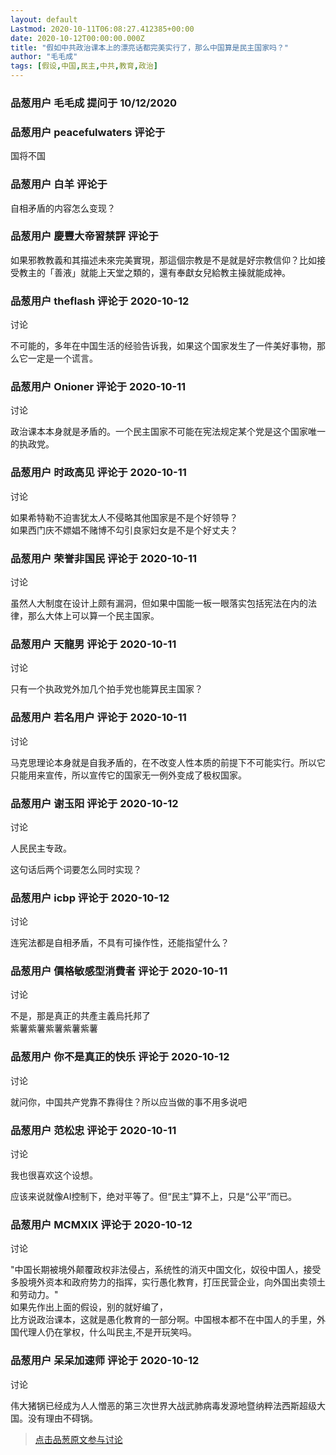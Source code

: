 ```yaml
---
layout: default
Lastmod: 2020-10-11T06:08:27.412385+00:00
date: 2020-10-12T00:00:00.000Z
title: "假如中共政治课本上的漂亮话都完美实行了，那么中国算是民主国家吗？"
author: "毛毛成"
tags: [假设,中国,民主,中共,教育,政治]
---
```



### 品葱用户 **毛毛成** 提问于 10/12/2020
    

    
                

### 品葱用户 **peacefulwaters** 评论于 
        
国将不国
        
                

### 品葱用户 **白羊** 评论于 
        
自相矛盾的内容怎么变现？
        
                

### 品葱用户 **慶豐大帝習禁評** 评论于 
        
如果邪教教義和其描述未來完美實現，那這個宗教是不是就是好宗教信仰？比如接受教主的「善液」就能上天堂之類的，還有奉獻女兒給教主操就能成神。
        
                

### 品葱用户 **theflash** 评论于 2020-10-12
讨论

        
不可能的，多年在中国生活的经验告诉我，如果这个国家发生了一件美好事物，那么它一定是一个谎言。
        
                

### 品葱用户 **Onioner** 评论于 2020-10-11
讨论

        
政治课本本身就是矛盾的。一个民主国家不可能在宪法规定某个党是这个国家唯一的执政党。
        
                

### 品葱用户 **时政高见** 评论于 2020-10-11
讨论

        
如果希特勒不迫害犹太人不侵略其他国家是不是个好领导？  
如果西门庆不嫖娼不赌博不勾引良家妇女是不是个好丈夫？
        
                

### 品葱用户 **荣誉非国民** 评论于 2020-10-11
 讨论

        
虽然人大制度在设计上颇有漏洞，但如果中国能一板一眼落实包括宪法在内的法律，那么大体上可以算一个民主国家。
        
                

### 品葱用户 **天龍男** 评论于 2020-10-11
讨论

        
只有一个执政党外加几个拍手党也能算民主国家？
        
                

### 品葱用户 **若名用户** 评论于 2020-10-11
讨论

        
马克思理论本身就是自我矛盾的，在不改变人性本质的前提下不可能实行。所以它只能用来宣传，所以宣传它的国家无一例外变成了极权国家。
        
                

### 品葱用户 **谢玉阳** 评论于 2020-10-12
讨论

        
人民民主专政。  
  
这句话后两个词要怎么同时实现？
        
                

### 品葱用户 **icbp** 评论于 2020-10-12
讨论

        
连宪法都是自相矛盾，不具有可操作性，还能指望什么？
        
                

### 品葱用户 **價格敏感型消費者** 评论于 2020-10-11
讨论

        
不是，那是真正的共產主義烏托邦了  
紫薯紫薯紫薯紫薯紫薯
        
                

### 品葱用户 **你不是真正的快乐** 评论于 2020-10-12
讨论

        
就问你，中国共产党靠不靠得住？所以应当做的事不用多说吧
        
                

### 品葱用户 **范松忠** 评论于 2020-10-11
讨论

        
我也很喜欢这个设想。  
  
应该来说就像AI控制下，绝对平等了。但“民主”算不上，只是“公平”而已。
        
                

### 品葱用户 **MCMXIX** 评论于 2020-10-12
讨论

        
"中国长期被境外颠覆政权非法侵占，系统性的消灭中国文化，奴役中国人，接受多股境外资本和政府势力的指挥，实行愚化教育，打压民营企业，向外国出卖领土和劳动力。"  
如果先作出上面的假设，别的就好编了，  
比方说政治课本，这就是愚化教育的一部分啊。中国根本都不在中国人的手里，外国代理人仍在掌权，什么叫民主,不是开玩笑吗。
        
                

### 品葱用户 **呆呆加速师** 评论于 2020-10-12
讨论

        
伟大猪锅已经成为人人憎恶的第三次世界大战武肺病毒发源地暨纳粹法西斯超级大国。没有理由不碍锅。
        
                





> [点击品葱原文参与讨论](https://pincong.rocks/question/32046)

